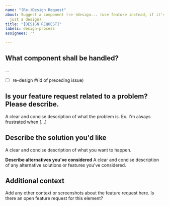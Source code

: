 ```yaml
---
name: "(Re-)Design Request"
about: Suggest a component (re-)design... (use feature instead, if it's more than
  just a design)
title: "[DESIGN REQUEST]"
labels: design-process
assignees: ''

---
```


## What component shall be handled?
...
- [ ] re-design #(id of preceding issue)

## Is your feature request related to a problem? Please describe.
A clear and concise description of what the problem is. Ex. I'm always frustrated when [...]

## Describe the solution you'd like
A clear and concise description of what you want to happen.

**Describe alternatives you've considered**
A clear and concise description of any alternative solutions or features you've considered.

## Additional context
Add any other context or screenshots about the feature request here.
Is there an open feature request for this element?
